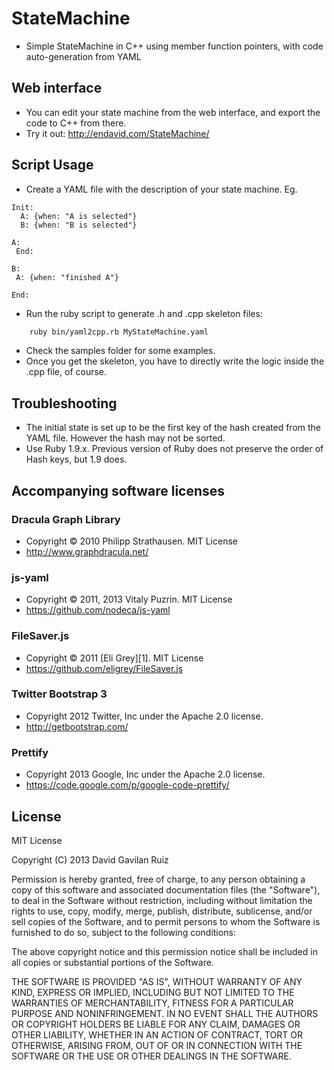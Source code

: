 StateMachine
=============

* Simple StateMachine in C++ using member function pointers, with code auto-generation from YAML

Web interface
--------------
* You can edit your state machine from the web interface, and export the code to C++ from there.
* Try it out: http://endavid.com/StateMachine/

Script Usage
-------------
* Create a YAML file with the description of your state machine. Eg.

```
Init:
  A: {when: "A is selected"}
  B: {when: "B is selected"}

A:
 End:

B:
 A: {when: "finished A"}

End:

```

* Run the ruby script to generate .h and .cpp skeleton files:

```bash
    ruby bin/yaml2cpp.rb MyStateMachine.yaml
```

* Check the samples folder for some examples.
* Once you get the skeleton, you have to directly write the logic inside the .cpp file, of course.

Troubleshooting
---------------
* The initial state is set up to be the first key of the hash created from the YAML file. However the hash may not be sorted. 
* Use Ruby 1.9.x. Previous version of Ruby does not preserve the order of Hash keys, but 1.9 does.

Accompanying software licenses
-------------------------------

### Dracula Graph Library ###
* Copyright &copy; 2010 Philipp Strathausen. MIT License
* http://www.graphdracula.net/

### js-yaml ###
* Copyright &copy; 2011, 2013 Vitaly Puzrin. MIT License
* https://github.com/nodeca/js-yaml

### FileSaver.js ###
* Copyright &copy; 2011 [Eli Grey][1]. MIT License
* https://github.com/eligrey/FileSaver.js

### Twitter Bootstrap 3 ###
* Copyright 2012 Twitter, Inc under the Apache 2.0 license.
* http://getbootstrap.com/

### Prettify ###
* Copyright 2013 Google, Inc under the Apache 2.0 license.
* https://code.google.com/p/google-code-prettify/


License
-------
MIT License

Copyright (C) 2013 David Gavilan Ruiz
 
Permission is hereby granted, free of charge, to any person obtaining a copy of this software and associated documentation files (the "Software"), to deal in the Software without restriction, including without limitation the rights to use, copy, modify, merge, publish, distribute, sublicense, and/or sell copies of the Software, and to permit persons to whom the Software is furnished to do so, subject to the following conditions:

The above copyright notice and this permission notice shall be included in all copies or substantial portions of the Software.

THE SOFTWARE IS PROVIDED "AS IS", WITHOUT WARRANTY OF ANY KIND, EXPRESS OR IMPLIED, INCLUDING BUT NOT LIMITED TO THE WARRANTIES OF MERCHANTABILITY, FITNESS FOR A PARTICULAR PURPOSE AND NONINFRINGEMENT. IN NO EVENT SHALL THE AUTHORS OR COPYRIGHT HOLDERS BE LIABLE FOR ANY CLAIM, DAMAGES OR OTHER LIABILITY, WHETHER IN AN ACTION OF CONTRACT, TORT OR OTHERWISE, ARISING FROM, OUT OF OR IN CONNECTION WITH THE SOFTWARE OR THE USE OR OTHER DEALINGS IN THE SOFTWARE.


